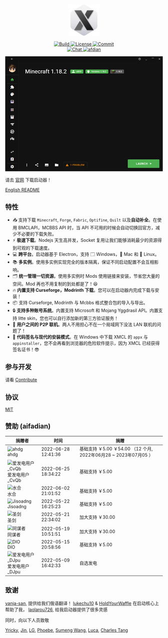<p align="center">
  <a href="https://xmcl.app" target="_blank">
    <img alt="Logo" width="100" src="xmcl-electron-app/icons/dark@256x256.png">
  </a>
</p>

<p align="center">
  <a href="https://github.com/Voxelum/x-minecraft-launcher">
    <img src="https://github.com/Voxelum/x-minecraft-launcher/workflows/Build/badge.svg" alt="Build">
  </a>
  <a href="https://github.com/Voxelum/x-minecraft-launcher/blob/master/LICENSE">
    <img src="https://img.shields.io/npm/l/vuetify.svg" alt="License">
  </a>
  <a href="https://conventionalcommits.org">
    <img src="https://img.shields.io/badge/Conventional%20Commits-1.0.0-yellow.svg" alt="Commit">
  </a>
  <br>
  <a href="https://discord.gg/W5XVwYY7GQ">
    <img src="https://discord.com/api/guilds/405213567118213121/widget.png" alt="Chat">
  </a>
  <a href="https://afdian.net/@ci010">
    <img src="https://afdian.moeci.com/6/badge.svg" alt="afdian">
  </a>
</p>


![home](assets/home.png)

请去 [官网](https://xmcl.app) 下载启动器！

[English README](./README.md)

## 特性

- 📥 支持下载 `Minecraft`, `Forge`, `Fabric`, `Optifine`, `Quilt` 以及**自动补全**。在使用 BMCLAPI，MCBBS API 时，当 API 不可用的时候会自动切换回官方，减少不必要的下载失败。
- ⚡️ **极速下载**。Nodejs 天生高并发，Socket 复用让我们能够消耗最少的资源得到可观的下载速度。
- 💻 **跨平台**。启动器基于 Electron，支持 🗔 Windows，🍎 Mac 和 🐧 Linux。
- 📚 **多实例**。使用多实例实现完全的版本隔离，保证不同启动配置不会互相影响。
- 🗂 **统一管理一切资源**。使用多实例时 Mods 使用链接来安装，节省您大量的空间。Mod 再也不用复制的到处都是了！😆
- 🔥 **内置支持 Curseforge，Modrinth 下载**。您可以在启动器内完成下载与安装！
- 📦 支持 Curseforge, Modrinth 与 Mcbbs 格式整合包的导入与导出。
- 🔒 **支持多种账号系统**。内置支持 Microsoft 和 Mojang Yggdrasil API。内置支持 litte skin，您也可以自行添加新的第三方验证服务！
- 🔗 **用户之间的 P2P 联机**。两人不用担心不在一个局域网下没法 LAN 联机的问题了！
- 🔑 **代码签名与现代的安装模式**。在 Windows 中下载 XMCL 的 `appx` 与 `appinstaller`，您不会再看到浏览器的危险软件提示，因为 XMCL 已经获得签名证书！😎

## 参与开发

请看 [Contribute](./CONTRIBUTING.zh.md)

## 协议 

[MIT](LICENSE)

## 赞助 (aifadian)

| 捐赠者                                                                                                                                                                          | 时间                | 捐赠                                                            |
| ------------------------------------------------------------------------------------------------------------------------------------------------------------------------------- | ------------------- | --------------------------------------------------------------- |
| ![ahdg](https://pic1.afdiancdn.com/user/dd9058ce20df11eba5c052540025c377/avatar/0c776e6de1b1027e951c6d94919eb781_w1280_h1024_s364.jpg?imageView2/1/w/120/h/120) <br> ahdg       | 2022-06-28 12:41:36 | 基础支持 ￥5.00 ￥54.00 （12 个月, 2022年06月28 ~ 2023年07月05 ） |
| ![爱发电用户_CvQb](https://pic1.afdiancdn.com/default/avatar/avatar-orange.png?imageView2/1/w/120/h/120) <br> 爱发电用户_CvQb                                                   | 2022-06-25 18:34:22 | 基础支持 ￥5.00                                                  |
| ![水合](https://pic1.afdiancdn.com/default/avatar/avatar-orange.png?imageView2/1/w/120/h/120) <br> 水合                                                                         | 2022-06-02 21:01:52 | 基础支持 ￥5.00                                                  |
| ![Jisoadng](https://pic1.afdiancdn.com/user/0c5c865e08ee11ecba1352540025c377/avatar/b7ae9f15fc461e68c4b9a853ee966a27_w448_h448_s290.png?imageView2/1/w/120/h/120) <br> Jisoadng | 2022-05-22 16:25:23 | 基础支持 ￥5.00                                                  |
| ![圣剑](https://pic1.afdiancdn.com/user/user_upload_osl/8a1c4eb2e580b4b8b463ceb2114b6381_w132_h132_s3.jpeg?imageView2/1/w/120/h/120) <br> 圣剑                                  | 2022-05-21 22:34:02 | 加大支持 ￥30.00                                                 |
| ![同谋者](https://pic1.afdiancdn.com/default/avatar/avatar-blue.png?imageView2/1/w/120/h/120) <br> 同谋者                                                                       | 2022-05-19 10:51:51 | 加大支持 ￥30.00                                                 |
| ![DIO](https://pic1.afdiancdn.com/default/avatar/avatar-purple.png?imageView2/1/w/120/h/120)  <br> DIO                                                                          | 2022-05-15 20:58:56 | 基础支持 ￥5.00                                                  |
| ![爱发电用户_DJpu](https://pic1.afdiancdn.com/default/avatar/avatar-purple.png?imageView2/1/w/120/h/120)<br>  爱发电用户_DJpu                                                   | 2022-05-09 16:42:33 | 自选发电                                                        |


## 致谢

[vanja-san](https://github.com/vanja-san), 提供给我们俄语翻译！
[lukechu10](https://github.com/lukechu10) & [HoldYourWaffle](https://github.com/HoldYourWaffle) 在启动核心上帮助了我，
[laolarou726](https://github.com/laolarou726), 给我启动器提供了很多灵感

同时，向以下人员致敬

[Yricky](https://github.com/Yricky), [Jin](https://github.com/Indexyz), [LG](https://github.com/LasmGratel), [Phoebe](https://github.com/PhoebezZ), [Sumeng Wang](https://github.com/darkkingwsm), [Luca](https://github.com/LucaIsGenius), [Charles Tang](https://github.com/CharlesQT)
